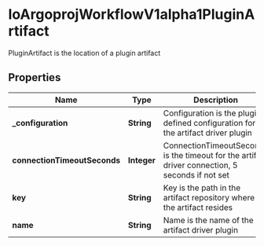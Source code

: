 

# IoArgoprojWorkflowV1alpha1PluginArtifact

PluginArtifact is the location of a plugin artifact

## Properties

Name | Type | Description | Notes
------------ | ------------- | ------------- | -------------
**_configuration** | **String** | Configuration is the plugin defined configuration for the artifact driver plugin | 
**connectionTimeoutSeconds** | **Integer** | ConnectionTimeoutSeconds is the timeout for the artifact driver connection, 5 seconds if not set |  [optional]
**key** | **String** | Key is the path in the artifact repository where the artifact resides | 
**name** | **String** | Name is the name of the artifact driver plugin | 



